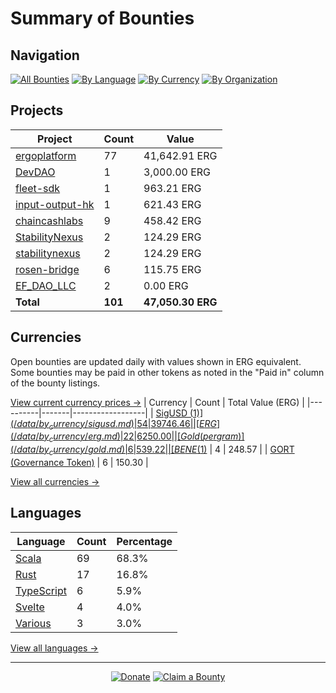 <!-- GENERATED FILE - DO NOT EDIT DIRECTLY -->
<!-- Generated on: 2025-04-28 12:53:53 -->

# Summary of Bounties

## Navigation

[![All Bounties](https://img.shields.io/badge/All%20Bounties-101-blue)](/data/all.md) [![By Language](https://img.shields.io/badge/By%20Language-7-green)](/data/summary.md#languages) [![By Currency](https://img.shields.io/badge/By%20Currency-7-yellow)](/data/summary.md#currencies) [![By Organization](https://img.shields.io/badge/By%20Organization-9-orange)](/data/summary.md#projects)

## Projects

| Project | Count | Value |
|----------|-------|-------|
| [ergoplatform](/data/by_org/ergoplatform.md) | 77 | 41,642.91 ERG |
| [DevDAO](/data/by_org/devdao.md) | 1 | 3,000.00 ERG |
| [fleet-sdk](/data/by_org/fleet-sdk.md) | 1 | 963.21 ERG |
| [input-output-hk](/data/by_org/input-output-hk.md) | 1 | 621.43 ERG |
| [chaincashlabs](/data/by_org/chaincashlabs.md) | 9 | 458.42 ERG |
| [StabilityNexus](/data/by_org/stabilitynexus.md) | 2 | 124.29 ERG |
| [stabilitynexus](/data/by_org/stabilitynexus.md) | 2 | 124.29 ERG |
| [rosen-bridge](/data/by_org/rosen-bridge.md) | 6 | 115.75 ERG |
| [EF_DAO_LLC](/data/by_org/ef_dao_llc.md) | 2 | 0.00 ERG |
| **Total** | **101** | **47,050.30 ERG** |

## Currencies

Open bounties are updated daily with values shown in ERG equivalent. Some bounties may be paid in other tokens as noted in the "Paid in" column of the bounty listings.

[View current currency prices →](/data/currency_prices.md)
| Currency | Count | Total Value (ERG) |
|----------|-------|------------------|
| [SigUSD ($1)](/data/by_currency/sigusd.md) | 54 | 39746.46 |
| [ERG](/data/by_currency/erg.md) | 22 | 6250.00 |
| [Gold (per gram)](/data/by_currency/gold.md) | 6 | 539.22 |
| [BENE ($1)](/data/by_currency/bene.md) | 4 | 248.57 |
| [GORT (Governance Token)](/data/by_currency/gort.md) | 6 | 150.30 |

[View all currencies →](/data/by_currency/)

## Languages

| Language | Count | Percentage |
|----------|-------|------------|
| [Scala](/data/by_language/scala.md) | 69 | 68.3% |
| [Rust](/data/by_language/rust.md) | 17 | 16.8% |
| [TypeScript](/data/by_language/typescript.md) | 6 | 5.9% |
| [Svelte](/data/by_language/svelte.md) | 4 | 4.0% |
| [Various](/data/by_language/various.md) | 3 | 3.0% |

[View all languages →](/data/by_language/)



---

<div align="center">
  <p>
    <a href="../docs/donate.md"><img src="https://img.shields.io/badge/❤️%20Donate-F44336" alt="Donate"></a>
    <a href="../docs/bounty-submission-guide.md#reserving-a-bounty"><img src="https://img.shields.io/badge/🔒%20How%20To%20Claim-4CAF50" alt="Claim a Bounty"></a>
  </p>
</div>


<!-- END OF GENERATED CONTENT -->
